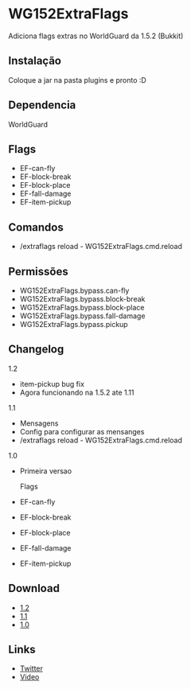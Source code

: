 # WG152ExtraFlags
Adiciona flags extras no WorldGuard da 1.5.2 (Bukkit)

Instalação
----------
Coloque a jar na pasta plugins e pronto :D

Dependencia
-----------
WorldGuard

Flags
-----
* EF-can-fly
* EF-block-break
* EF-block-place
* EF-fall-damage
* EF-item-pickup

Comandos
--------
* /extraflags reload - WG152ExtraFlags.cmd.reload

Permissões
----------
* WG152ExtraFlags.bypass.can-fly
* WG152ExtraFlags.bypass.block-break
* WG152ExtraFlags.bypass.block-place
* WG152ExtraFlags.bypass.fall-damage
* WG152ExtraFlags.bypass.pickup

Changelog
---------
1.2
* item-pickup bug fix
* Agora funcionando na 1.5.2 ate 1.11

1.1
* Mensagens
* Config para configurar as mensanges
* /extraflags reload - WG152ExtraFlags.cmd.reload 

1.0
* Primeira versao

  Flags
* EF-can-fly
* EF-block-break
* EF-block-place
* EF-fall-damage
* EF-item-pickup

Download
--------
* [1.2](http://adf.ly/1m7FBU)
* [1.1](http://adf.ly/1m6ExX)
* [1.0](http://adf.ly/1m5WJH)

Links
-----
* [Twitter](https://twitter.com/DevMasterSouza)
* [Video](https://youtu.be/42xToLbLh8U)
